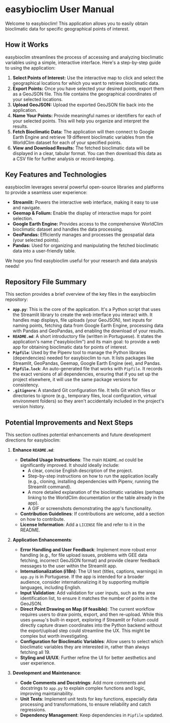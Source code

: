 # easybioclim User Manual

Welcome to easybioclim! This application allows you to easily obtain bioclimatic data for specific geographical points of interest.

## How it Works

easybioclim streamlines the process of accessing and analyzing bioclimatic variables using a simple, interactive interface. Here's a step-by-step guide to using the application:

1.  **Select Points of Interest:** Use the interactive map to click and select the geographical locations for which you want to retrieve bioclimatic data.
2.  **Export Points:** Once you have selected your desired points, export them as a GeoJSON file. This file contains the geographical coordinates of your selected locations.
3.  **Upload GeoJSON:** Upload the exported GeoJSON file back into the application.
4.  **Name Your Points:** Provide meaningful names or identifiers for each of your selected points. This will help you organize and interpret the results.
5.  **Fetch Bioclimatic Data:** The application will then connect to Google Earth Engine and retrieve 19 different bioclimatic variables from the WorldClim dataset for each of your specified points.
6.  **View and Download Results:** The fetched bioclimatic data will be displayed in a clear, tabular format. You can then download this data as a CSV file for further analysis or record-keeping.

## Key Features and Technologies

easybioclim leverages several powerful open-source libraries and platforms to provide a seamless user experience:

*   **Streamlit:** Powers the interactive web interface, making it easy to use and navigate.
*   **Geemap & Folium:** Enable the display of interactive maps for point selection.
*   **Google Earth Engine:** Provides access to the comprehensive WorldClim bioclimatic dataset and handles the data processing.
*   **GeoPandas:** Efficiently manages and processes the geospatial data (your selected points).
*   **Pandas:** Used for organizing and manipulating the fetched bioclimatic data into a user-friendly table.

We hope you find easybioclim useful for your research and data analysis needs!

## Repository File Summary

This section provides a brief overview of the key files in the easybioclim repository:

*   **`app.py`**: This is the core of the application. It's a Python script that uses the Streamlit library to create the web interface you interact with. It handles map displays, file uploads (your GeoJSON), text inputs for naming points, fetching data from Google Earth Engine, processing data with Pandas and GeoPandas, and enabling the download of your results.
*   **`README.md`**: A short introductory file (written in Portuguese). It states the application's name ("easybioclim") and its main goal: to provide a web app for obtaining bioclimatic data for points of interest.
*   **`Pipfile`**: Used by the Pipenv tool to manage the Python libraries (dependencies) needed for easybioclim to run. It lists packages like Streamlit, GeoPandas, Geemap, Google Earth Engine (ee), and Pandas.
*   **`Pipfile.lock`**: An auto-generated file that works with `Pipfile`. It records the exact versions of all dependencies, ensuring that if you set up the project elsewhere, it will use the same package versions for consistency.
*   **`.gitignore`**: A standard Git configuration file. It tells Git which files or directories to ignore (e.g., temporary files, local configuration, virtual environment folders) so they aren't accidentally included in the project's version history.

## Potential Improvements and Next Steps

This section outlines potential enhancements and future development directions for easybioclim:

1.  **Enhance `README.md`**:
    *   **Detailed Usage Instructions**: The main `README.md` could be significantly improved. It should ideally include:
        *   A clear, concise English description of the project.
        *   Step-by-step instructions on how to run the application locally (e.g., cloning, installing dependencies with Pipenv, running the Streamlit command).
        *   A more detailed explanation of the bioclimatic variables (perhaps linking to the WorldClim documentation or the table already in the app).
        *   A GIF or screenshots demonstrating the app's functionality.
    *   **Contribution Guidelines**: If contributions are welcome, add a section on how to contribute.
    *   **License Information**: Add a `LICENSE` file and refer to it in the README.

2.  **Application Enhancements**:
    *   **Error Handling and User Feedback**: Implement more robust error handling (e.g., for file upload issues, problems with GEE data fetching, incorrect GeoJSON format) and provide clearer feedback messages to the user within the Streamlit app.
    *   **Internationalization (i18n)**: The UI text (titles, captions, warnings) in `app.py` is in Portuguese. If the app is intended for a broader audience, consider internationalizing it by supporting multiple languages, including English.
    *   **Input Validation**: Add validation for user inputs, such as the area identification list, to ensure it matches the number of points in the GeoJSON.
    *   **Direct Point Drawing on Map (if feasible)**: The current workflow requires users to draw points, export, and then re-upload. While this uses `geemap`'s built-in export, exploring if Streamlit or Folium could directly capture drawn coordinates into the Python backend without the export/upload step could streamline the UX. This might be complex but worth investigating.
    *   **Configuration for Bioclimatic Variables**: Allow users to select which bioclimatic variables they are interested in, rather than always fetching all 19.
    *   **Styling and UI/UX**: Further refine the UI for better aesthetics and user experience.

3.  **Development and Maintenance**:
    *   **Code Comments and Docstrings**: Add more comments and docstrings to `app.py` to explain complex functions and logic, improving maintainability.
    *   **Unit Tests**: Implement unit tests for key functions, especially data processing and transformations, to ensure reliability and catch regressions.
    *   **Dependency Management**: Keep dependencies in `Pipfile` updated.
